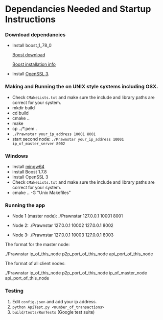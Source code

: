 # Dependancies Needed and Startup Instructions

### Download dependancies
* Install boost_1_78_0

   [Boost download](https://www.boost.org/users/download/)
   
   [Boost installation info](https://www.boost.org/doc/libs/1_78_0/more/getting_started/unix-variants.html#easy-build-and-install)

*  Install [OpenSSL 3](https://www.openssl.org/). 

### Making and Running the on UNIX style systems including OSX.
* Check `CMakeLists.txt` and make sure the include and library paths are correct for your system.
* mkdir build
* cd build
* cmake ..
* make
* cp ../*.pem .
* `./Prawnstar your_ip_address 10001 8001`
* start second node: `./Prawnstar your_ip_address 10001 ip_of_master_server 8002`

### Windows
* Install [mingw64](https://www.mingw-w64.org/)
* install Boost 1.7.8
* Install OpenSSL 3
* Check `CMakeLists.txt` and make sure the include and library paths are correct for your system.
* cmake .. -G "Unix Makefiles" 

### Running the app

* Node 1 (master node): ./Prawnstar 127.0.0.1 10001 8001

* Node 2: ./Prawnstar 127.0.0.1 10002 127.0.0.1 8002

* Node 3: ./Prawnstar 127.0.0.1 10003 127.0.0.1 8003

The format for the master node:

./Prawnstar ip_of_this_node p2p_port_of_this_node api_port_of_this_node

The format of all client nodes:

./Prawnstar ip_of_this_node p2p_port_of_this_node ip_of_master_node api_port_of_this_node

### Testing
1. Edit `config.json` and add your ip address.
2. `python ApiTest.py <number_of_transactions>`
3. `build/tests/RunTests` (Google test suite)